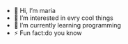 - 👋 Hi, I’m maria
- 👀 I’m interested in evry cool things 
- 🌱 I’m currently learning programming 
- ⚡ Fun fact:do you know 

<!---
marico2004/marico2004 is a ✨ special ✨ repository because its `README.md` (this file) appears on your GitHub profile.
You can click the Preview link to take a look at your changes.
--->
